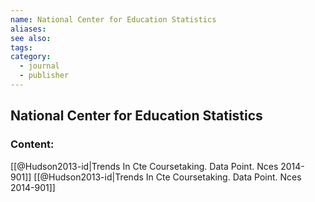 ```yaml
---
name: National Center for Education Statistics
aliases:
see also:
tags:
category:
  - journal
  - publisher
---
```


## National Center for Education Statistics

### Content:
[[@Hudson2013-id|Trends In Cte Coursetaking. Data Point. Nces 2014-901]]
[[@Hudson2013-id|Trends In Cte Coursetaking. Data Point. Nces 2014-901]]